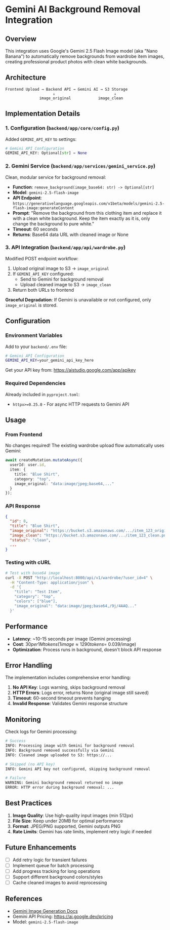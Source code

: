 # Gemini AI Background Removal Integration

## Overview

This integration uses Google's Gemini 2.5 Flash Image model (aka "Nano Banana") to automatically remove backgrounds from wardrobe item images, creating professional product photos with clean white backgrounds.

## Architecture

```
Frontend Upload → Backend API → Gemini AI → S3 Storage
                     ↓                          ↓
               image_original            image_clean
```

## Implementation Details

### 1. Configuration (`backend/app/core/config.py`)

Added `GEMINI_API_KEY` to settings:

```python
# Gemini API Configuration
GEMINI_API_KEY: Optional[str] = None
```

### 2. Gemini Service (`backend/app/services/gemini_service.py`)

Clean, modular service for background removal:

- **Function**: `remove_background(image_base64: str) -> Optional[str]`
- **Model**: `gemini-2.5-flash-image`
- **API Endpoint**: `https://generativelanguage.googleapis.com/v1beta/models/gemini-2.5-flash-image:generateContent`
- **Prompt**: "Remove the background from this clothing item and replace it with a clean white background. Keep the item exactly as it is, only change the background to pure white."
- **Timeout**: 60 seconds
- **Returns**: Base64 data URL with cleaned image or None

### 3. API Integration (`backend/app/api/wardrobe.py`)

Modified POST endpoint workflow:

1. Upload original image to S3 → `image_original`
2. If `GEMINI_API_KEY` configured:
   - Send to Gemini for background removal
   - Upload cleaned image to S3 → `image_clean`
3. Return both URLs to frontend

**Graceful Degradation**: If Gemini is unavailable or not configured, only `image_original` is stored.

## Configuration

### Environment Variables

Add to your `backend/.env` file:

```bash
# Gemini API Configuration
GEMINI_API_KEY=your_gemini_api_key_here
```

Get your API key from: https://aistudio.google.com/app/apikey

### Required Dependencies

Already included in `pyproject.toml`:
- `httpx>=0.25.0` - For async HTTP requests to Gemini API

## Usage

### From Frontend

No changes required! The existing wardrobe upload flow automatically uses Gemini:

```typescript
await createMutation.mutateAsync({
  userId: user.id,
  item: {
    title: "Blue Shirt",
    category: "top",
    image_original: "data:image/jpeg;base64,..."
  }
});
```

### API Response

```json
{
  "id": 8,
  "title": "Blue Shirt",
  "image_original": "https://bucket.s3.amazonaws.com/.../item_123_original.jpg",
  "image_clean": "https://bucket.s3.amazonaws.com/.../item_123_clean.png",
  "status": "clean",
  ...
}
```

### Testing with cURL

```bash
# Test with base64 image
curl -X POST "http://localhost:8000/api/v1/wardrobe/?user_id=4" \
  -H "Content-Type: application/json" \
  -d '{
    "title": "Test Item",
    "category": "top",
    "colors": ["blue"],
    "image_original": "data:image/jpeg;base64,/9j/4AAQ..."
  }'
```

## Performance

- **Latency**: ~10-15 seconds per image (Gemini processing)
- **Cost**: $30 per 1M tokens (1 image ≈ 1290 tokens = ~$0.039/image)
- **Optimization**: Process runs in background, doesn't block API response

## Error Handling

The implementation includes comprehensive error handling:

1. **No API Key**: Logs warning, skips background removal
2. **HTTP Errors**: Logs error, returns None (original image still saved)
3. **Timeout**: 60-second timeout prevents hanging
4. **Invalid Response**: Validates Gemini response structure

## Monitoring

Check logs for Gemini processing:

```bash
# Success
INFO: Processing image with Gemini for background removal
INFO: Background removed successfully via Gemini
INFO: Cleaned image uploaded to S3: https://...

# Skipped (no API key)
INFO: Gemini API key not configured, skipping background removal

# Failure
WARNING: Gemini background removal returned no image
ERROR: HTTP error during background removal: ...
```

## Best Practices

1. **Image Quality**: Use high-quality input images (min 512px)
2. **File Size**: Keep under 20MB for optimal performance
3. **Format**: JPEG/PNG supported, Gemini outputs PNG
4. **Rate Limits**: Gemini has rate limits, implement retry logic if needed

## Future Enhancements

- [ ] Add retry logic for transient failures
- [ ] Implement queue for batch processing
- [ ] Add progress tracking for long operations
- [ ] Support different background colors/styles
- [ ] Cache cleaned images to avoid reprocessing

## References

- [Gemini Image Generation Docs](https://ai.google.dev/gemini-api/docs/image-generation#python)
- Gemini API Pricing: https://ai.google.dev/pricing
- Model: `gemini-2.5-flash-image`

